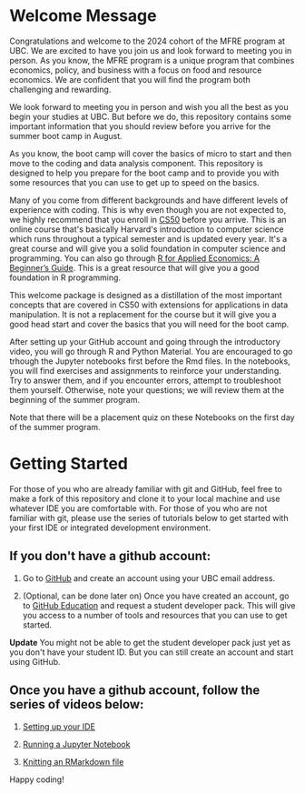 # Welcome Message 

Congratulations and welcome to the 2024 cohort of the MFRE program at UBC. We are excited to have you join us and look forward to meeting you in person. As you know, the MFRE program is a unique program that combines economics, policy, and business with a focus on food and resource economics. We are confident that you will find the program both challenging and rewarding.

We look forward to meeting you in person and wish you all the best as you begin your studies at UBC. But before we do, this repository contains some important information that you should review before you arrive for the summer boot camp in August.

As you know, the boot camp will cover the basics of micro to start and then move to the coding and data analysis component. This repository is designed to help you prepare for the boot camp and to provide you with some resources that you can use to get up to speed on the basics.

Many of you come from different backgrounds and have different levels of experience with coding. This is why even though you are not expected to, we highly recommend that you enroll in [CS50](https://www.edx.org/course/cs50s-introduction-to-computer-science) before you arrive. This is an online course that's basically Harvard's introduction to computer science which runs throughout a typical semester and is updated every year. It's a great course and will give you a solid foundation in computer science and programming. You can also go through [R for Applied Economics: A Beginner’s Guide](https://bookdown.org/mbrown35/bookdown-Rguide/). This is a great resource that will give you a good foundation in R programming.

This welcome package is designed as a distillation of the most important concepts that are covered in CS50 with extensions for applications in data manipulation. It is not a replacement for the course but it will give you a good head start and cover the basics that you will need for the boot camp.

After setting up your GitHub account and going through the introductory video, you will go through R and Python Material. You are encouraged to go trhough the Jupyter notebooks first before the Rmd files. In the notebooks, you will find exercises and assignments to reinforce your understanding. Try to answer them, and if you encounter errors, attempt to troubleshoot them yourself. Otherwise, note your questions; we will review them at the beginning of the summer program.

Note that there will be a placement quiz on these Notebooks on the first day of the summer program. 

# Getting Started

For those of you who are already familiar with git and GitHub, feel free to make a fork of this repository and clone it to your local machine and use whatever IDE you are comfortable with. For those of you who are not familiar with git, please use the series of tutorials below to get started with your first IDE or integrated development environment.

## If you don't have a github account:

1. Go to [GitHub](https://github.com) and create an account using your UBC email address.

2. (Optional, can be done later on) Once you have created an account, go to [GitHub Education](https://education.github.com) and request a student developer pack. This will give you access to a number of tools and resources that you can use to get started.

**Update** You might not be able to get the student developer pack just yet as you don't have your student ID. But you can still create an account and start using GitHub.

## Once you have a github account, follow the series of videos below:

1. [Setting up your IDE](https://youtu.be/1Cr37YSdIrw)

2. [Running a Jupyter Notebook](https://youtu.be/ssTfIuBLwE0)

3. [Knitting an RMarkdown file](https://youtu.be/n6Y_n2c1T8s)

Happy coding!